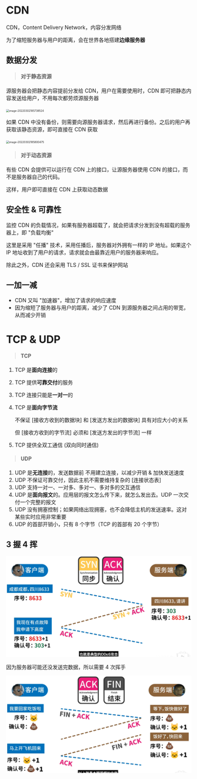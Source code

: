 # CDN

CDN，Content Delivery Network，内容分发网络

为了缩短服务器与用户的距离，会在世界各地搭建**边缘服务器**

## 数据分发

> #### 对于静态资源

源服务器会把静态内容提前分发给 CDN，用户在需要使用时，CDN 即可把静态内容发送给用户，不用每次都劳烦源服务器

<img src="picture/CDN/image-20220302185738524.png" alt="image-20220302185738524" style="zoom:50%;" />

如果 CDN 中没有备份，则需要向源服务器请求，然后再进行备份。之后的用户再获取该静态资源，即可直接在 CDN 获取

<img src="picture/CDN/image-20220302185800475.png" alt="image-20220302185800475" style="zoom:50%;" />

> #### 对于动态资源

有些 CDN 会提供可以运行在 CDN 上的接口，让源服务器使用 CDN 的接口，而不是服务器自己的代码。

这样，用户即可直接在 CDN 上获取动态数据

## 安全性 & 可靠性

监控 CDN 的负载情况，如果有服务器超载了，就会把请求分发到没有超载的服务器上，即 "负载均衡"

这里是采用 "任播" 技术，采用任播后，服务器对外拥有一样的 IP 地址。如果这个 IP 地址收到了用户的请求，请求就会由最靠近用户的服务器来响应。

除此之外，CDN 还会采用 TLS / SSL 证书来保护网站

## 一加一减

- CDN 又叫 "加速器"，增加了请求的响应速度
- 因为缩短了服务器与用户的距离，减少了 CDN 到源服务器之间占用的带宽，从而减少开销

# TCP & UDP

> #### TCP

1. TCP 是**面向连接**的

2. TCP 提供**可靠交付**的服务

3. TCP 连接只能是**一对一**的

4. TCP 是**面向字节流**

   不保证 [接收方收到的数据块] 和 [发送方发出的数据块] 具有对应大小的关系

   但 [接收方收到的字节流] 必须和 [发送方发出的字节流] 一样

5. TCP 提供全双工通信 (双向同时通信)

> #### UDP

1. UDP 是**无连接**的，发送数据前 不用建立连接，以减少开销 & 加快发送速度
2. UDP 不保证可靠交付，因此主机不需要维持复杂的 [连接状态表]
3. UDP 支持一对一、一对多、多对一、多对多的交互通信
4. UDP 是**面向报文**的。应用层的报文怎么传下来，就怎么发出去。UDP 一次交付一个完整的报文
5. UDP 没有拥塞控制；如果网络出现拥塞，也不会降低主机的发送速率。这对某些实时应用非常重要
6. UDP 的首部开销小，只有 8 个字节（TCP 的首部有 20 个字节）



## 3 握 4 挥

<img src="picture/%E8%AE%A1%E7%AE%97%E6%9C%BA%E7%BD%91%E7%BB%9C/image-20220302194649739.png" alt="image-20220302194649739" style="zoom:50%;" />

因为服务器可能还没发送完数据，所以需要 4 次挥手

<img src="picture/%E8%AE%A1%E7%AE%97%E6%9C%BA%E7%BD%91%E7%BB%9C/image-20220302194518727.png" alt="image-20220302194518727" style="zoom:50%;" />